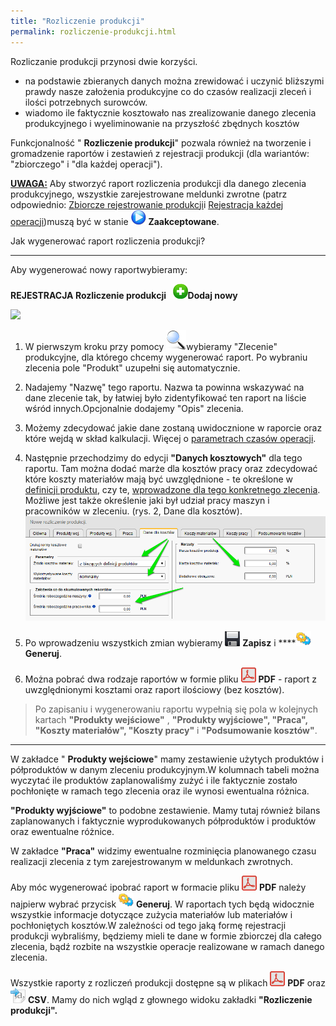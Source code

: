 ```yaml
---
title: "Rozliczenie produkcji"
permalink: rozliczenie-produkcji.html
---
```

Rozliczanie produkcji przynosi dwie korzyści.

- na podstawie zbieranych danych można zrewidować i uczynić bliższymi prawdy nasze założenia produkcyjne co do czasów realizacji zleceń i ilości potrzebnych surowców.
- wiadomo ile faktycznie kosztowało nas zrealizowanie danego zlecenia produkcyjnego i wyeliminowanie na przyszłość zbędnych kosztów

  

 Funkcjonalność " **Rozliczenie produkcji**" pozwala również na tworzenie i gromadzenie raportów i zestawień z rejestracji produkcji (dla wariantów: "zbiorczego" i "dla każdej operacji"). 
  

**<u>UWAGA:</u>** Aby stworzyć raport rozliczenia produkcji dla danego zlecenia produkcyjnego, wszystkie zarejestrowane meldunki zwrotne (patrz odpowiednio: <a href="/zbiorcze-rejestrowanie-produkcji">Zbiorcze rejestrowanie produkcji</a>i [Rejestracja każdej operacji](/rejestracja-kazdej-operacji))muszą być w stanie ![](/images/startIcon24.png) **Zaakceptowane**.

  

  

Jak wygenerować raport rozliczenia produkcji?

* * *

Aby wygenerować nowy raportwybieramy:

  

<b>REJESTRACJA  Rozliczenie produkcji  </b>
 **![](/images/newIcon24.png)**<b>Dodaj nowy</b>




![](/images/rejestracja-%20rozliczenie%20produkcji-%20strza%C5%82ki.png)
1. W pierwszym kroku przy pomocy ![](/images/lupka.png)wybieramy "Zlecenie" produkcyjne, dla którego chcemy wygenerować raport. Po wybraniu zlecenia pole "Produkt" uzupełni się automatycznie.  
  

2. Nadajemy "Nazwę" tego raportu. Nazwa ta powinna wskazywać na dane zlecenie tak, by łatwiej było zidentyfikować ten raport na liście wśród innych.Opcjonalnie dodajemy "Opis" zlecenia.  
  
3. Możemy zdecydować jakie dane zostaną uwidocznione w raporcie oraz które wejdą w skład kalkulacji. Więcej o [parametrach czasów operacji](/normy-czasowe).  
  
4. Następnie przechodzimy do edycji **"Danych kosztowych"** dla tego raportu. Tam można dodać marże dla kosztów pracy oraz zdecydować które koszty materiałów mają być uwzględnione - te określone w [definicji produktu](/produkty), czy te, [wprowadzone dla tego konkretnego zlecenia](/ceny-materialow-dla-zlecenia). Możliwe jest także określenie jaki był udział pracy maszyn i pracowników w zleceniu. (rys. 2, Dane dla kosztów). 
[![](/images/dane%20dla%20koszt%C3%B3w-%20strza%C5%82ki.png)](/images/dane%20dla%20koszt%C3%B3w-%20strza%C5%82ki.png)
  
5. Po wprowadzeniu wszystkich zmian wybieramy ![](/images/saveIcon24.png) **Zapisz** i ****![](/images/generateIcon24.png) **Generuj**.  
  
6. Można pobrać dwa rodzaje raportów w formie pliku ![](/images/pdfIcon24.png) **PDF** - raport z uwzględnionymi kosztami oraz raport ilościowy (bez kosztów).

> Po zapisaniu i wygenerowaniu raportu wypełnią się pola w kolejnych kartach **"Produkty wejściowe"** , **"Produkty wyjściowe", "Praca", "Koszty materiałów", "Koszty pracy"** i **"Podsumowanie kosztów"**.

  

  

* * *

W zakładce " **Produkty wejściowe**" mamy zestawienie użytych produktów i półproduktów w danym zleceniu produkcyjnym.W kolumnach tabeli można wyczytać ile produktów zaplanowaliśmy zużyć i ile faktycznie zostało pochłonięte w ramach tego zlecenia oraz ile wynosi ewentualna różnica.

  

**"Produkty wyjściowe"** to podobne zestawienie. Mamy tutaj również bilans zaplanowanych i faktycznie wyprodukowanych półproduktów i produktów oraz ewentualne różnice.

  

W zakładce **"Praca"** widzimy ewentualne rozminięcia planowanego czasu realizacji zlecenia z tym zarejestrowanym w meldunkach zwrotnych.

  

Aby móc wygenerować ipobrać raport w formacie pliku ![](/images/pdfIcon24.png) **PDF** należy najpierw wybrać przycisk ![](/images/generateIcon24.png) **Generuj**. W raportach tych będą widocznie wszystkie informacje dotyczące zużycia materiałów lub materiałów i pochłoniętych kosztów.W zależności od tego jaką formę rejestracji produkcji wybraliśmy, będziemy mieli te dane w formie zbiorczej dla całego zlecenia, bądź rozbite na wszystkie operacje realizowane w ramach danego zlecenia.

  

Wszystkie raporty z rozliczeń produkcji dostępne są w plikach ![](/images/pdfIcon24.png) **PDF** oraz ![](/images/exportToCsvIcon24.png) **CSV**. Mamy do nich wgląd z głownego widoku zakładki **"Rozliczenie produkcji".**

